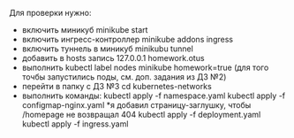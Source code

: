 Для проверки нужно:
- включить миникуб minikube start
- включить ингресс-контроллер minikube addons ingress
- включить туннель в миникуб minikubu tunnel
- добавить в hosts запись 127.0.0.1 homework.otus
- выполнить kubectl label nodes minikube homework=true (для того точбы запустились поды, см. доп. задания из ДЗ №2)
- перейти в папку с ДЗ №3 cd kubernetes-networks
- выполнить команды:
kubectl apply -f namespace.yaml
kubectl apply -f configmap-nginx.yaml *я добавил страницу-заглушку, чтобы /homepage не возвращал 404
kubectl apply -f deployment.yaml
kubectl apply -f ingress.yaml
